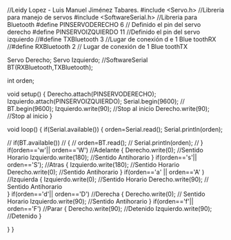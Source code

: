 //Leidy Lopez - Luis Manuel Jiménez Tabares.
#include <Servo.h> //Libreria para manejo de servos
#include <SoftwareSerial.h> //Libreria para Bluetooth
#define PINSERVODERECHO 6 // Definido el pin del servo derecho
#define PINSERVOIZQUIERDO 11 //Definido el pin del servo izquierdo
//#define TXBluetooth 3 //Lugar de conexión d e 1 Blue toothRX
//#define RXBluetooth 2 // Lugar de conexión de 1 Blue toothTX

Servo Derecho;
Servo Izquierdo;
//SoftwareSerial BT(RXBluetooth,TXBluetooth);


int orden;

void setup() {
  Derecho.attach(PINSERVODERECHO);
  Izquierdo.attach(PINSERVOIZQUIERDO);
  Serial.begin(9600);
 // BT.begin(9600);
  Izquierdo.write(90); //Stop al inicio
  Derecho.write(90); //Stop al inicio
}




void loop() {
  if(Serial.available())
  {
    orden=Serial.read();
    Serial.println(orden);
 
 // if(BT.available())
 // {
 //   orden=BT.read();
 //   Serial.println(orden);
 // }
  if(orden=='w'|| orden=='W') //Adelante
  {
    Derecho.write(0); //Sentido Horario 
    Izquierdo.write(180); //Sentido Antihorario
  }
  if(orden=='s'|| orden=='S'); //Atras
  {
    Izquierdo.write(180); //Sentido Horario
    Derecho.write(0); //Sentido Antihorario
  }
  if(orden=='a' || orden=='A' ) //Izquierda
  {
    Izquierdo.write(0); //Sentido Horario
    Derecho.write(90); // Sentido Antihorario  
  }
  if(orden=='d'|| orden=='D') //Derecha 
  {
    Derecho.write(0); // Sentido Horario
    Izquierdo.write(90); //Sentido Antihorario 
  }
  if(orden=='f'|| orden=='F') //Parar
  {
    Derecho.write(90); //Detenido
    Izquierdo.write(90); //Detenido
  }
    
} 
}
